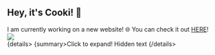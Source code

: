
__Hey, it's Cooki! 👋__
-----
I am currently working on a new website! 🌐 You can check it out [HERE](https://cooki-studios.github.io)!
<br>
![](http://cooki-studios.github.io/img/cookiWeb.png)
<br>
&#123;details>
  &#123;summary>Click to expand!</summary>
Hidden text
&#123;/details>
